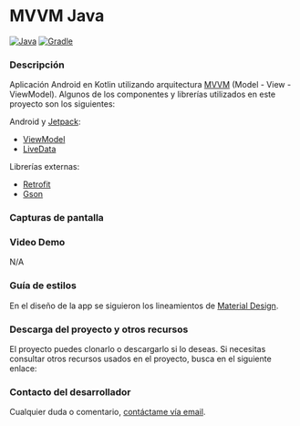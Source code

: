 # MVVM Java

[![Java](https://img.shields.io/badge/Java-1.8-blue?style=flat&logo=openjdk&logoColor=white&label=Java&color=blue)](https://docs.oracle.com/es-ww/iaas/jms/doc/java-releases.html#AJSUG-GUID-15020408-12A6-40E2-B0EF-55F499F9A997) [![Gradle](https://img.shields.io/badge/gradle-8.2-02303a?logo=gradle&logoColor=1bacca&label=gradle)](https://developer.android.com/studio/releases/gradle-plugin)

### Descripción

Aplicación Android en Kotlin utilizando arquitectura [MVVM](https://developer.android.com/jetpack/guide?hl=es-419#recommended-app-arch) (Model - View - ViewModel). Algunos de los componentes y librerías utilizados en este proyecto son los siguientes:

Android y [Jetpack](https://developer.android.com/jetpack?hl=es-419):

* [ViewModel](https://developer.android.com/topic/libraries/architecture/viewmodel)
* [LiveData](https://developer.android.com/topic/libraries/architecture/livedata?hl=es-419)

Librerías externas:

* [Retrofit](https://github.com/square/retrofit)
* [Gson](https://github.com/google/gson)

### Capturas de pantalla

### Video Demo

N/A

### Guía de estilos

En el diseño de la app se siguieron los lineamientos de [Material Design](https://material.io/).

### Descarga del proyecto y otros recursos

El proyecto puedes clonarlo o descargarlo si lo deseas. Si necesitas consultar otros recursos usados en el proyecto, busca en el siguiente enlace:


### Contacto del desarrollador

Cualquier duda o comentario, [contáctame vía email](mailto:rolando.selvera3@gmail.com).
